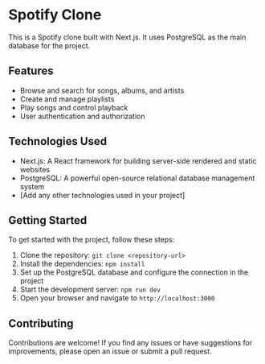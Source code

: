 # Spotify Clone

This is a Spotify clone built with Next.js. It uses PostgreSQL as the main database for the project.

## Features

- Browse and search for songs, albums, and artists
- Create and manage playlists
- Play songs and control playback
- User authentication and authorization

## Technologies Used

- Next.js: A React framework for building server-side rendered and static websites
- PostgreSQL: A powerful open-source relational database management system
- [Add any other technologies used in your project]

## Getting Started

To get started with the project, follow these steps:

1. Clone the repository: `git clone <repository-url>`
2. Install the dependencies: `npm install`
3. Set up the PostgreSQL database and configure the connection in the project
4. Start the development server: `npm run dev`
5. Open your browser and navigate to `http://localhost:3000`

## Contributing

Contributions are welcome! If you find any issues or have suggestions for improvements, please open an issue or submit a pull request.

